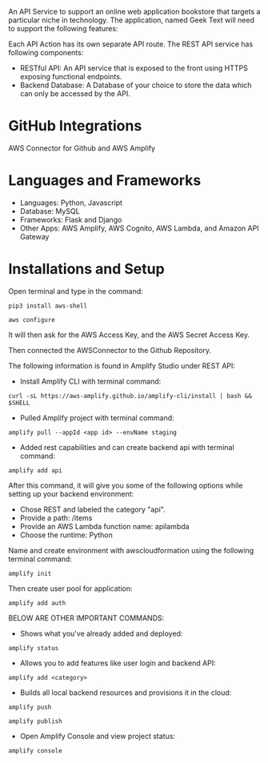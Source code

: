 An API Service to support an online web application bookstore that targets a particular niche in
technology. The application, named Geek Text will need to support the following features:

Each API Action has its own separate API route. The REST API service has following components:
- RESTful API: An API service that is exposed to the front using HTTPS exposing functional endpoints.
- Backend Database: A Database of your choice to store the data which can only be accessed by the API.

# GitHub Integrations
AWS Connector for Github and AWS Amplify

# Languages and Frameworks
- Languages: Python, Javascript
- Database: MySQL
- Frameworks: Flask and Django 
- Other Apps: AWS Amplify, AWS Cognito, AWS Lambda, and Amazon API Gateway

# Installations and Setup
Open terminal and type in the command:
```console
pip3 install aws-shell
```
```console
aws configure
```
It will then ask for the AWS Access Key, and the AWS Secret Access Key.

Then connected the AWSConnector to the Github Repository.

The following information is found in Amplify Studio under REST API:
- Install Amplify CLI with terminal command: 
```console
curl -sL https://aws-amplify.github.io/amplify-cli/install | bash && $SHELL
```
- Pulled Amplify project with terminal command: 
```console
amplify pull --appId <app id> --envName staging
```
- Added rest capabilities and can create backend api with terminal command: 
```console
amplify add api
```
After this command, it will give you some of the following options while setting up your backend environment:
- Chose REST and labeled the category "api".
- Provide a path: /items
- Provide an AWS Lambda function name: apilambda
- Choose the runtime: Python

Name and create environment with awscloudformation using the following terminal command:
```console
amplify init
```
Then create user pool for application:
```console
amplify add auth
```

BELOW ARE OTHER IMPORTANT COMMANDS:
- Shows what you've already added and deployed:
```console
amplify status
```
- Allows you to add features like user login and backend API:
```console
amplify add <category>
```
- Builds all local backend resources and provisions it in the cloud:
```console
amplify push
```
```console
amplify publish
```
- Open Amplify Console and view project status:
```console
amplify console
```




